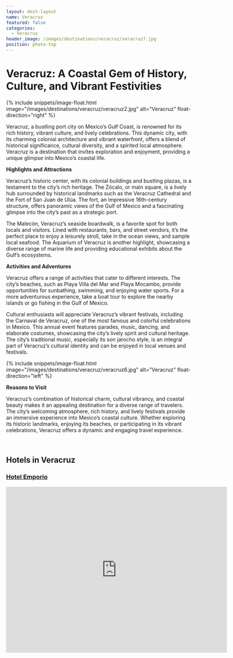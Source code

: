 ```yaml
---
layout: dest-layout
name: Veracruz
featured: false
categories:
  - Veracruz
header_image: /images/destinations/veracruz/veracruz7.jpg
position: photo-top
---
```

# **Veracruz: A Coastal Gem of History, Culture, and Vibrant Festivities**

{% include snippets/image-float.html image="/images/destinations/veracruz/veracruz2.jpg" alt="Veracruz" float-direction="right" %}

Veracruz, a bustling port city on Mexico’s Gulf Coast, is renowned for its rich history, vibrant culture, and lively celebrations. This dynamic city, with its charming colonial architecture and vibrant waterfront, offers a blend of historical significance, cultural diversity, and a spirited local atmosphere. Veracruz is a destination that invites exploration and enjoyment, providing a unique glimpse into Mexico’s coastal life.

**Highlights and Attractions**

Veracruz’s historic center, with its colonial buildings and bustling plazas, is a testament to the city’s rich heritage. The Zócalo, or main square, is a lively hub surrounded by historical landmarks such as the Veracruz Cathedral and the Fort of San Juan de Ulúa. The fort, an impressive 16th-century structure, offers panoramic views of the Gulf of Mexico and a fascinating glimpse into the city’s past as a strategic port.

The Malecón, Veracruz’s seaside boardwalk, is a favorite spot for both locals and visitors. Lined with restaurants, bars, and street vendors, it’s the perfect place to enjoy a leisurely stroll, take in the ocean views, and sample local seafood. The Aquarium of Veracruz is another highlight, showcasing a diverse range of marine life and providing educational exhibits about the Gulf’s ecosystems.

**Activities and Adventures**

Veracruz offers a range of activities that cater to different interests. The city’s beaches, such as Playa Villa del Mar and Playa Mocambo, provide opportunities for sunbathing, swimming, and enjoying water sports. For a more adventurous experience, take a boat tour to explore the nearby islands or go fishing in the Gulf of Mexico.

Cultural enthusiasts will appreciate Veracruz’s vibrant festivals, including the Carnaval de Veracruz, one of the most famous and colorful celebrations in Mexico. This annual event features parades, music, dancing, and elaborate costumes, showcasing the city’s lively spirit and cultural heritage. The city’s traditional music, especially its son jarocho style, is an integral part of Veracruz’s cultural identity and can be enjoyed in local venues and festivals.

{% include snippets/image-float.html image="/images/destinations/veracruz/veracruz6.jpg" alt="Veracruz" float-direction="left" %}

**Reasons to Visit**

Veracruz’s combination of historical charm, cultural vibrancy, and coastal beauty makes it an appealing destination for a diverse range of travelers. The city’s welcoming atmosphere, rich history, and lively festivals provide an immersive experience into Mexico’s coastal culture. Whether exploring its historic landmarks, enjoying its beaches, or participating in its vibrant celebrations, Veracruz offers a dynamic and engaging travel experience.

&nbsp;  
## Hotels in Veracruz

<section class='grid'>
<div class="col-3_sm-4_xs-6 padded-1">
    <a href="/hotels/emporio">
        <div class="bg-image square" style="background-image:url('/images/hotels/emporio/emporio3.jpg')">  </div>
        <h3 class='center'>Hotel Emporio</h3>        
    </a>  
</div>

<div class='map-container center margin-1'>

<iframe src="https://www.google.com/maps/embed?pb=!1m18!1m12!1m3!1d60297.69532047842!2d-96.19111397720515!3d19.168718279815952!2m3!1f0!2f0!3f0!3m2!1i1024!2i768!4f13.1!3m3!1m2!1s0x85c3414245ca78c5%3A0x18a4d642e936019b!2sVeracruz%2C%20Ver.%2C%20M%C3%A9xico!5e0!3m2!1ses!2ses!4v1739390091967!5m2!1ses!2ses" width="600" height="450" style="border:0;" allowfullscreen="" loading="lazy" referrerpolicy="no-referrer-when-downgrade"></iframe>

</div>

</section>